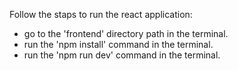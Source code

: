 Follow the staps to run the react application:

- go to the 'frontend' directory path in the terminal.
- run the 'npm install' command in the terminal.
- run the 'npm run dev' command in the terminal.

